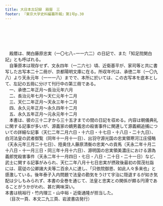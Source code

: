 ```yaml
---
title: 大日本古記録　殿暦　三
footer: 『東京大学史料編纂所報』第1号p.30
---
```

<div id="txtBody"><br/><p class="mtx"><br/><br/><br/>　殿暦は、関白藤原忠実（一〇七八−一一六二）の日記で、また「知足院関白記」とも呼ばれる。<br/>　自筆原本は現存せず、文永四年（一二六七）頃、近衛基平が、家司等と共に書写した古写本二十二冊が、京都陽明文庫に在る。所収年代は、承徳二年（一〇九八）より天永元年（一一一八）までで、本所に於いては、この古写本を底本として、左記の五冊に分けて刊行中の第三冊である。<br/>　一、承徳二年正月〜長治元年六月<br/>　二、長治元年七月〜天仁元年十二月<br/>　三、天仁二年正月〜天永三年十二月<br/>　四、永久元年正月〜永久四年十二月<br/>　五、永久五年正月〜元永元年十二月<br/>　本書は、彼の三十二才から三十五才までの間の日記を収める。内容は朝儀典礼に関する記事が多いが、源義家の嫡男義忠の殺害事件に関連して源義綱追捕についての詳細な記事（天仁二年二月六日・十六日・十七日・十八日・二十九日）、白河法皇の武者御覧（同年十一月十一日）、出羽守源光国の忠実領寒河江庄侵略（天永元年三月二十七日）、陸奥住人藤原清衡の忠実への貢馬（天永二年十月二十八日・十一月三日・同三年十月十六日）、源明国の忠実領美濃庄における源為義郎党殺害事件（天永二年十一月四日・七日・八日・二十日・二十一日）など、武士に関する記事がみられ、天仁二年八月十七日忠実が摂政後最初の賀茂社詣には、扈従の公卿諸大夫等二百余人に達し、「只依院御恩、如此人々多来也」と感激している。後年泰子入内問題で法皇の勘気をうけて宇治に隠退するが如き気配は少しもみられず、本書の全巻を通じて、法皇と忠実との関係が頗る円滑であることがうかがわれ、甚だ興味深い。<br/>本書は桃裕行・竹内理三・山中裕・近衛通隆が担当した。<br/>　（目次一頁、本文二九三頁、岩波書店発行）<br/><br/><br/></p><br/></div>